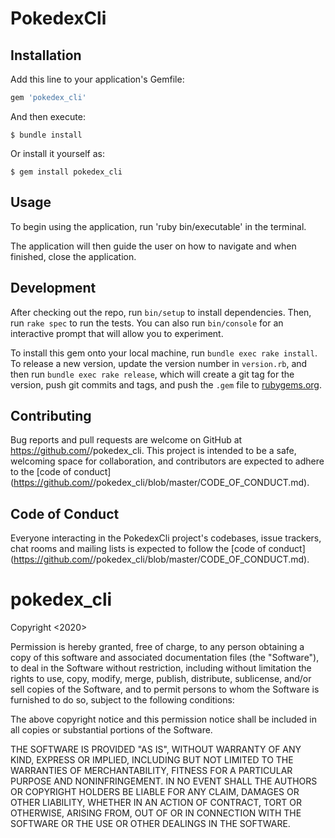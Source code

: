 # PokedexCli

## Installation

Add this line to your application's Gemfile:

```ruby
gem 'pokedex_cli'
```

And then execute:

    $ bundle install

Or install it yourself as:

    $ gem install pokedex_cli

## Usage

To begin using the application, run 'ruby bin/executable' in the terminal.

The application will then guide the user on how to navigate and when finished, close the application.

## Development

After checking out the repo, run `bin/setup` to install dependencies. Then, run `rake spec` to run the tests. You can also run `bin/console` for an interactive prompt that will allow you to experiment.

To install this gem onto your local machine, run `bundle exec rake install`. To release a new version, update the version number in `version.rb`, and then run `bundle exec rake release`, which will create a git tag for the version, push git commits and tags, and push the `.gem` file to [rubygems.org](https://rubygems.org).

## Contributing

Bug reports and pull requests are welcome on GitHub at https://github.com/<github username>/pokedex_cli. This project is intended to be a safe, welcoming space for collaboration, and contributors are expected to adhere to the [code of conduct](https://github.com/<github username>/pokedex_cli/blob/master/CODE_OF_CONDUCT.md).


## Code of Conduct

Everyone interacting in the PokedexCli project's codebases, issue trackers, chat rooms and mailing lists is expected to follow the [code of conduct](https://github.com/<github username>/pokedex_cli/blob/master/CODE_OF_CONDUCT.md).
# pokedex_cli

Copyright <2020> <PokeApi>

Permission is hereby granted, free of charge, to any person obtaining a copy of this software and associated documentation files (the "Software"), to deal in the Software without restriction, including without limitation the rights to use, copy, modify, merge, publish, distribute, sublicense, and/or sell copies of the Software, and to permit persons to whom the Software is furnished to do so, subject to the following conditions:

The above copyright notice and this permission notice shall be included in all copies or substantial portions of the Software.

THE SOFTWARE IS PROVIDED "AS IS", WITHOUT WARRANTY OF ANY KIND, EXPRESS OR IMPLIED, INCLUDING BUT NOT LIMITED TO THE WARRANTIES OF MERCHANTABILITY, FITNESS FOR A PARTICULAR PURPOSE AND NONINFRINGEMENT. IN NO EVENT SHALL THE AUTHORS OR COPYRIGHT HOLDERS BE LIABLE FOR ANY CLAIM, DAMAGES OR OTHER LIABILITY, WHETHER IN AN ACTION OF CONTRACT, TORT OR OTHERWISE, ARISING FROM, OUT OF OR IN CONNECTION WITH THE SOFTWARE OR THE USE OR OTHER DEALINGS IN THE SOFTWARE.
